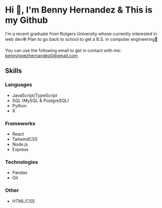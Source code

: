 # Hi 👋, I'm Benny Hernandez & This is my Github
I'm a recent graduate from Rutgers University whose currently interested in web dev🕸️
Plan to go back to school to get a B.S. in computer engineering🔌

You can use the following email to get in contact with me: bennylopezhernandez0@gmail.com


## Skills
### Languages
- JavaScript/TypeScript
- SQL (MySQL & PostgreSQL)
- Python
- R
### Frameworks
- React
- TailwindCSS
- Node.js
- Express
### Technologies
- Pandas
- Git
### Other
- HTML/CSS

<!--
**Xenny-sudo/Xenny-sudo** is a ✨ _special_ ✨ repository because its `README.md` (this file) appears on your GitHub profile.

Here are some ideas to get you started:

- 🔭 I’m currently working on ...
- 🌱 I’m currently learning ...
- 👯 I’m looking to collaborate on ...
- 🤔 I’m looking for help with ...
- 💬 Ask me about ...
- 📫 How to reach me: ...
- 😄 Pronouns: ...
- ⚡ Fun fact: ...
-->
